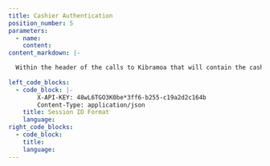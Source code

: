 ```yaml
---
title: Cashier Authentication
position_number: 5
parameters:
  - name:
    content:
content_markdown: |-

  Within the header of the calls to Kibramoa that will contain the cashier request the Merchant API key needs to be declared.
  
left_code_blocks:
  - code_block: |-
        X-API-KEY: 48wL6TGO3K0be*3ff6-b255-c19a2d2c164b
        Content-Type: application/json
    title: Session ID Format
    language: 
right_code_blocks:
  - code_block:
    title:
    language:
---
```


